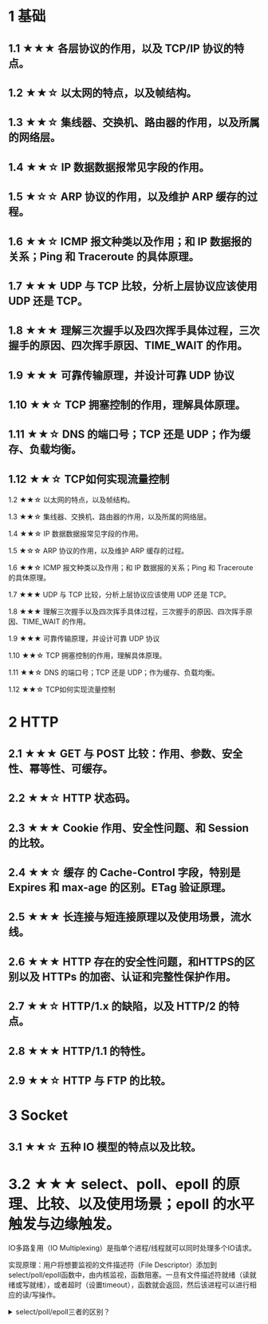 # 1 基础

## 1.1 ★★★ 各层协议的作用，以及 TCP/IP 协议的特点。	

## 1.2 ★★☆ 以太网的特点，以及帧结构。	

## 1.3 ★★☆ 集线器、交换机、路由器的作用，以及所属的网络层。	

## 1.4 ★★☆ IP 数据数据报常见字段的作用。	

## 1.5 ★☆☆ ARP 协议的作用，以及维护 ARP 缓存的过程。

## 1.6 ★★☆ ICMP 报文种类以及作用；和 IP 数据报的关系；Ping 和 Traceroute 的具体原理。	

## 1.7 ★★★ UDP 与 TCP 比较，分析上层协议应该使用 UDP 还是 TCP。	

## 1.8 ★★★ 理解三次握手以及四次挥手具体过程，三次握手的原因、四次挥手原因、TIME_WAIT 的作用。

## 1.9 ★★★ 可靠传输原理，并设计可靠 UDP 协议	

## 1.10 ★★☆ TCP 拥塞控制的作用，理解具体原理。

## 1.11 ★★☆ DNS 的端口号；TCP 还是 UDP；作为缓存、负载均衡。	

## 1.12 ★★☆ TCP如何实现流量控制	

1.2 ★★☆ 以太网的特点，以及帧结构。

1.3 ★★☆ 集线器、交换机、路由器的作用，以及所属的网络层。

1.4 ★★☆ IP 数据数据报常见字段的作用。

1.5 ★☆☆ ARP 协议的作用，以及维护 ARP 缓存的过程。

1.6 ★★☆ ICMP 报文种类以及作用；和 IP 数据报的关系；Ping 和 Traceroute 的具体原理。

1.7 ★★★ UDP 与 TCP 比较，分析上层协议应该使用 UDP 还是 TCP。

1.8 ★★★ 理解三次握手以及四次挥手具体过程，三次握手的原因、四次挥手原因、TIME_WAIT 的作用。

1.9 ★★★ 可靠传输原理，并设计可靠 UDP 协议

1.10 ★★☆ TCP 拥塞控制的作用，理解具体原理。

1.11 ★★☆ DNS 的端口号；TCP 还是 UDP；作为缓存、负载均衡。

1.12 ★★☆ TCP如何实现流量控制

# 2 HTTP

## 2.1 ★★★ GET 与 POST 比较：作用、参数、安全性、幂等性、可缓存。

## 2.2 ★★☆ HTTP 状态码。

## 2.3 ★★★ Cookie 作用、安全性问题、和 Session 的比较。

## 2.4 ★★☆ 缓存 的 Cache-Control 字段，特别是 Expires 和 max-age 的区别。ETag 验证原理。

## 2.5 ★★★ 长连接与短连接原理以及使用场景，流水线。

## 2.6 ★★★ HTTP 存在的安全性问题，和HTTPS的区别以及 HTTPs 的加密、认证和完整性保护作用。

## 2.7 ★★☆ HTTP/1.x 的缺陷，以及 HTTP/2 的特点。

## 2.8 ★★★ HTTP/1.1 的特性。

## 2.9 ★★☆ HTTP 与 FTP 的比较。

# 3 Socket

## 3.1 ★★☆ 五种 IO 模型的特点以及比较。

# 3.2 ★★★ select、poll、epoll 的原理、比较、以及使用场景；epoll 的水平触发与边缘触发。

IO多路复用（IO Multiplexing）是指单个进程/线程就可以同时处理多个IO请求。

实现原理：用户将想要监视的文件描述符（File Descriptor）添加到select/poll/epoll函数中，由内核监视，函数阻塞。一旦有文件描述符就绪（读就绪或写就绪），或者超时（设置timeout），函数就会返回，然后该进程可以进行相应的读/写操作。

<details>
<summary>select/poll/epoll三者的区别？</summary>


- ```select```：将文件描述符放入一个集合中，调用select时，将这个集合从用户空间拷贝到内核空间（缺点1：每次都要复制，**开销大**），由内核根据就绪状态修改该集合的内容。（缺点2）**集合大小有限制**，32位机默认是1024（64位：2048）；采用水平触发机制。select函数返回后，需要通过遍历这个集合，找到就绪的文件描述符（缺点3：**轮询的方式效率较低**），当文件描述符的数量增加时，效率会线性下降；
- ```poll```：和select几乎没有区别，区别在于文件描述符的存储方式不同，poll采用链表的方式存储，没有最大存储数量的限制；
- ```epoll```：通过内核和用户空间共享内存，避免了不断复制的问题；支持的同时连接数上限很高（1G左右的内存支持10W左右的连接数）；文件描述符就绪时，采用回调机制，避免了轮询（回调函数将就绪的描述符添加到一个链表中，执行epoll_wait时，返回这个链表）；支持水平触发和边缘触发，采用边缘触发机制时，只有活跃的描述符才会触发回调函数。

总结，区别主要在于：

- 一个线程/进程所能打开的最大连接数
- 文件描述符传递方式（是否复制）
- 水平触发 or 边缘触发
- 查询就绪的描述符时的效率（是否轮询）

#### 什么时候使用select/poll，什么时候使用epoll？

当连接数较多并且有很多的不活跃连接时，epoll的效率比其它两者高很多；但是当连接数较少并且都十分活跃的情况下，由于epoll需要很多回调，因此性能可能低于其它两者。

#### 什么是文件描述符？

文件描述符在形式上是一个非负整数。实际上，它是一个索引值，指向内核为每一个进程所维护的该进程打开文件的记录表。当程序打开一个现有文件或者创建一个新文件时，内核向进程返回一个文件描述符。

内核通过文件描述符来访问文件。文件描述符指向一个文件。

#### 什么是水平触发？什么是边缘触发？

- 水平触发（LT，Level Trigger）模式下，只要一个文件描述符就绪，就会触发通知，如果用户程序没有一次性把数据读写完，下次还会通知；
- 边缘触发（ET，Edge Trigger）模式下，当描述符从未就绪变为就绪时通知一次，之后不会再通知，直到再次从未就绪变为就绪（缓冲区从不可读/写变为可读/写）。
- 区别：边缘触发效率更高，减少了被重复触发的次数，函数不会返回大量用户程序可能不需要的文件描述符。
- 为什么边缘触发一定要用非阻塞（non-block）IO：避免由于一个描述符的阻塞读/阻塞写操作让处理其它描述符的任务出现饥饿状态。

#### 有哪些常见的IO模型？

- 同步阻塞IO（Blocking IO）：用户线程发起IO读/写操作之后，线程阻塞，直到可以开始处理数据；对CPU资源的利用率不够；
- 同步非阻塞IO（Non-blocking IO）：发起IO请求之后可以立即返回，如果没有就绪的数据，需要不断地发起IO请求直到数据就绪；不断重复请求消耗了大量的CPU资源；
- IO多路复用
- 异步IO（Asynchronous IO）：用户线程发出IO请求之后，继续执行，由内核进行数据的读取并放在用户指定的缓冲区内，在IO完成之后通知用户线程直接使用。